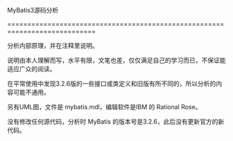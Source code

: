 MyBatis3源码分析

============================================================================

分析内部原理，并在注释里说明。

说明由本人理解而写，水平有限，文笔也差，仅仅满足自己的学习而已，不保证能适应广众的阅读。

在平常使用中发现3.2.6版的一些接口或类定义和旧版有所不同的，所以分析的内容可能不通用。

另有UML图，文件是 mybatis.mdl，编辑软件是IBM 的 Rational Rose。

没有修改任何源代码，分析时 MyBatis 的版本号是3.2.6，此后没有更新官方的新代码。